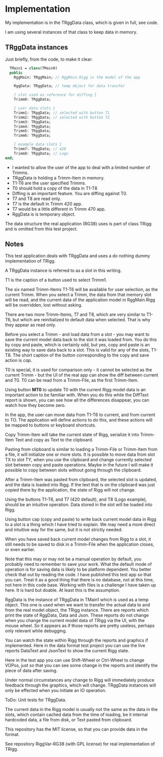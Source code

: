 # Implementation

My implementation is in the TRggData class, which is given in full, see code.

I am using several instances of that class to keep data in memory.

## TRggData instances

Just briefly, from the code, to make it clear:

```pascal
  TMain1 = class(TMain0)
  public
    RggMain: TRggMain; // RggMain.Rigg is the model of the app

    RggData: TRggData; // temp object for data transfer

    { slot used as reference for diffing }
    Trimm0: TRggData;

    { user data slots }
    Trimm1: TRggData; // selected with button T1
    Trimm2: TRggData; // selected with button T2
    Trimm3: TRggData;
    Trimm4: TRggData;
    Trimm5: TRggData;
    Trimm6: TRggData;

    { example data slots }
    Trimm7: TRggData; // 420
    Trimm8: TRggData; // Logo
end;
```

- I wanted to allow the user of the app to deal with a limited number of Trimms.
- TRggData is holding a Trimm-Item in memory.
- T1-T6 are the user specified Trimms.
- T0 should hold a copy of the data in T1-T8
- Diffing is an important feature. You are diffing against T0.
- T7 and T8 are read only.
- T7 is the default in Trimm 420 app.
- T7 would be a little different in Trimm 470 app.
- RggData is is temporary object.

The data structure the real application (RG38) uses is part of class TRigg and is omitted from this test project.

## Notes

This test application deals with TRggData and uses a do nothing dummy implementation of TRigg.

A TRggData instance is referred to as a slot in this writing.

T1 is the caption of a button used to select Trimm1.

The six named Trimm-Items T1-T6 will be available for user selection, as the current Trimm.
When you select a Trimm, the data from that memory slot will be read,
and the current data of the application model in RggMain.Rigg will be overridden, lost without asking.

There are two more Trimm-Items, T7 and T8, which are very similar to T1-T6,
but which are reinitialized to default data when selected.
That is why they appear as read only.

Before you select a Trimm - and load data from a slot -
you may want to save the current model data back to the slot it was loaded from.
You do this by copy and paste,
which is certainly odd, but yes, copy and paste is an existing way to save data back to a slot.
This is valid for any of the slots, T1-T8.
The short caption of the button corresponding to the copy and save action is *cap*.

T0 is special, it is used for comparison only - it cannot be selected as the current Trimm -
but the UI of the real app can show the diff between current and T0.
T0 can be read from a Trimm-File, as the first Trimm-Item.

Using button **MT0** to update T0 with the current Rigg model data is an important action to be familiar with.
When you do this while the DiffText report is shown,
you can see how all the differences disappear,
you can watch how they become zero.

In the app, the user can move data from T1-T6 to current, and from current to TO.
The application will define actions to do this,
and these actions will be mapped to buttons or keyboard shortcuts.

Copy Trimm-Item will take the current state of Rigg, serialize it into Trimm-Item Text and copy as Text to the clipboard.

Pasting from clipboard is similar to loading a Trimm-File or Trimm-Item from a file, it will initialize one or more slots.
It is possible to move data from slot TX to slot TY, when you use the clipboard
and change currently selected slot between copy and paste operations.
Maybe in the future I will make it possible to copy between slots without going through the clipboard.

After a Trimm-Item was pasted from clipboard, the selected slot is updated, and the data is loaded into Rigg.
If the text that is on the clipboard was just copied there by the application, the state of Rigg will not change.

Using the buttons T1-T6, and T7 (420 default), and T8 (Logo example), should be an intuitive operation.
Data stored in the slot will be loaded into Rigg.

Using button cap (copy and paste) to write back current model data in Rigg to a slot is a thing which I have tried to explain.
We may need a more direct and intuitive way for the same, but it is not strictly needed.

When you have saved back current model changes from Rigg to a slot,
it still needs to be saved to disk in a Trimm-File when the application closes, or even earlier.

Note that this may or may not be a manual operation by default, you probably need to remember to save your work.
What the default mode of operation is for saving data is likely to be platform dependent.
You better check that out by reading the code.
I have published this test app so that you can.
Treat it as a good thing that there is no database, not at this time, not here in this code base.
Working with files is a challenge I have taken up here.
It is hard but doable. At least this is the assumption.

RggData is the instance of TRggData in TMain1 which is used as a temp object.
This one is used when we want to transfer the actual data to and from the real model object, the TRigg instance.
There are reports which print the state of RggData, Data and Json.
These reports do not change when you change the current model data of TRigg via the UI, with the mouse wheel.
So it appears as if those reports are pretty useless, perhaps only relevant while debugging.

You can watch the state within Rigg through the reports and graphics if implemented.
Here in the data format test project you can use the live reports DataText and JsonText to show the current Rigg state.

Here in the test app you can use Shift-Wheel or Ctrl-Wheel to change VOPos,
just so that you can see some change in the reports and identify the piece of data after saving.

Under normal circumstances any change to Rigg will immediately produce feedback through the graphics, which will change.
TRggData instances will only be effected when you initiate an IO operation.

ToDo: Unit tests for TRggData.

The current data in the Rigg model is usually not the same as the data in the slots,
which contain cached data from the time of loading, be it internal hardcoded data, a file from disk, or Text pasted from clipboard.

This repository has the MIT license, so that you can provide data in the format.

See repository RiggVar-RG38 (with GPL license) for real implementation of TRigg.
